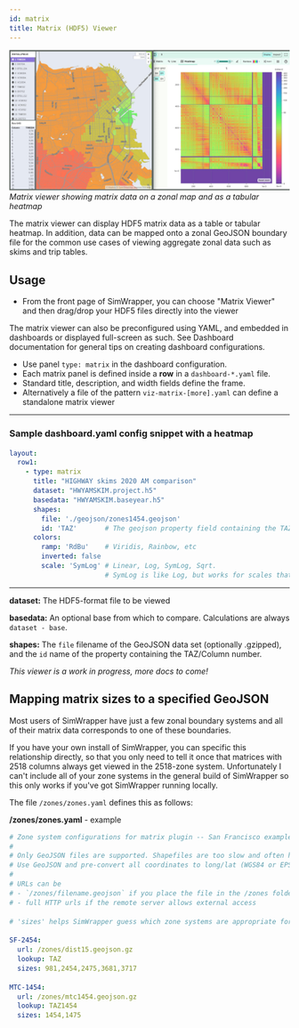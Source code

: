 ```yaml
---
id: matrix
title: Matrix (HDF5) Viewer
---
```


![Heatmap chart example](assets/matrix.jpg)
_Matrix viewer showing matrix data on a zonal map and as a tabular heatmap_

The matrix viewer can display HDF5 matrix data as a table or tabular heatmap. In addition, data can be mapped onto a zonal GeoJSON boundary file for the common use cases of viewing aggregate zonal data such as skims and trip tables.

## Usage

- From the front page of SimWrapper, you can choose "Matrix Viewer" and then drag/drop your HDF5 files directly into the viewer

The matrix viewer can also be preconfigured using YAML, and embedded in dashboards or displayed full-screen as such. See Dashboard documentation for general tips on creating dashboard configurations.

- Use panel `type: matrix` in the dashboard configuration.
- Each matrix panel is defined inside a **row** in a `dashboard-*.yaml` file.
- Standard title, description, and width fields define the frame.
- Alternatively a file of the pattern `viz-matrix-[more].yaml` can define a standalone matrix viewer

---

### Sample dashboard.yaml config snippet with a heatmap

```yaml
layout:
  row1:
    - type: matrix
      title: "HIGHWAY skims 2020 AM comparison"
      dataset: "HWYAMSKIM.project.h5"
      basedata: "HWYAMSKIM.baseyear.h5"
      shapes:
        file: './geojson/zones1454.geojson'
        id: 'TAZ'       # The geojson property field containing the TAZ column number
      colors:
        ramp: 'RdBu'    # Viridis, Rainbow, etc
        inverted: false
        scale: 'SymLog' # Linear, Log, SymLog, Sqrt.
                        # SymLog is like Log, but works for scales that cross zero (diffs!)
```

---

**dataset:** The HDF5-format file to be viewed

**basedata:** An optional base from which to compare.  Calculations are always `dataset - base`.

**shapes:** The `file` filename of the GeoJSON data set (optionally .gzipped), and the `id` name of the property containing the TAZ/Column number.

_This viewer is a work in progress, more docs to come!_

## Mapping matrix sizes to a specified GeoJSON

Most users of SimWrapper have just a few zonal boundary systems and all of their matrix data corresponds to one of these boundaries.

If you have your own install of SimWrapper, you can specific this relationship directly, so that you only need to tell it once that matrices with 2518 columns always get viewed in the 2518-zone system.  Unfortunately I can't include all of your zone systems in the general build of SimWrapper so this only works if you've got SimWrapper running locally.

The file `/zones/zones.yaml` defines this as follows:

**/zones/zones.yaml** - example
```yaml
# Zone system configurations for matrix plugin -- San Francisco example
#
# Only GeoJSON files are supported. Shapefiles are too slow and often have coordinate problems.
# Use GeoJSON and pre-convert all coordinates to long/lat (WGS84 or EPSG:4326)
#
# URLs can be
# - `/zones/filename.geojson` if you place the file in the /zones folder of the SimWrapper build
# - full HTTP urls if the remote server allows external access

# 'sizes' helps SimWrapper guess which zone systems are appropriate for which matrix sizes.

SF-2454:
  url: /zones/dist15.geojson.gz
  lookup: TAZ
  sizes: 981,2454,2475,3681,3717

MTC-1454:
  url: /zones/mtc1454.geojson.gz
  lookup: TAZ1454
  sizes: 1454,1475

```
